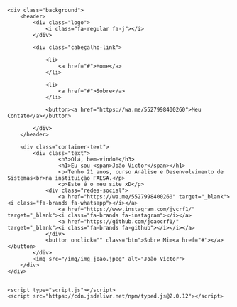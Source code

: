<body>

    <div class="background">
        <header>
            <div class="logo">
                <i class="fa-regular fa-j"></i>
            </div>

            <div class="cabeçalho-link">

                <li>
                    <a href="#">Home</a>
                </li>

                <li>
                    <a href="#">Sobre</a>
                </li>

                <button><a href="https://wa.me/5527998400260">Meu Contato</a></button>

            </div>
        </header>

        <div class="container-text">
            <div class="text">
                    <h3>Olá, bem-vindo!</h3>
                    <h1>Eu sou <span>João Victor</span></h1>
                    <p>Tenho 21 anos, curso Análise e Desenvolvimento de Sistemas<br>na instituição FAESA.</p>
                    <p>Este é o meu site xD</p>
                <div class="redes-social"> 
                    <a href="https://wa.me/5527998400260" target="_blank"><i class="fa-brands fa-whatsapp"></i></a>
                    <a href="https://www.instagram.com/jvcrf1/" target="_blank"><i class="fa-brands fa-instagram"></i></a>                  
                    <a href="https://github.com/joaocrf1/" target="_blank"><i class="fa-brands fa-github"></i></i></a>
                </div>
                <button onclick="" class="btn">Sobre Mim<a href="#"></a></button>
            </div>
            <img src="/img/img_joao.jpeg" alt="João Victor">
        </div>
    </div>


    <script type="script.js"></script>    
    <script src="https://cdn.jsdelivr.net/npm/typed.js@2.0.12"></script>



</body>
</html>
